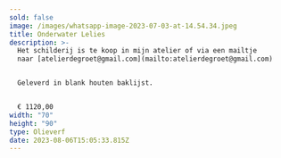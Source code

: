 ```yaml
---
sold: false
image: /images/whatsapp-image-2023-07-03-at-14.54.34.jpeg
title: Onderwater Lelies
description: >-
  Het schilderij is te koop in mijn atelier of via een mailtje
  naar [atelierdegroet@gmail.com](mailto:atelierdegroet@gmail.com)


  Geleverd in blank houten baklijst.


  € ﻿1120,00
width: "70"
height: "90"
type: Olieverf
date: 2023-08-06T15:05:33.815Z
---
```

